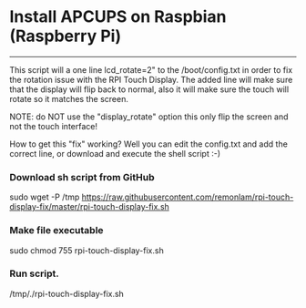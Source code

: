 # Install APCUPS on Raspbian (Raspberry Pi)
____

This script will a one line lcd_rotate=2" to the /boot/config.txt in order to fix the rotation issue with the RPI Touch Display.
The added line will make sure that the display will flip back to normal, also it will make sure the touch will rotate so it matches the screen.

NOTE: do NOT use the "display_rotate" option this only flip the screen and not the touch interface!

How to get this "fix" working?
Well you can edit the config.txt and add the correct line, or download and execute the shell script :-)

### Download sh script from GitHub
sudo wget -P /tmp https://raw.githubusercontent.com/remonlam/rpi-touch-display-fix/master/rpi-touch-display-fix.sh

### Make file executable
sudo chmod 755 rpi-touch-display-fix.sh

### Run script.
/tmp/./rpi-touch-display-fix.sh
